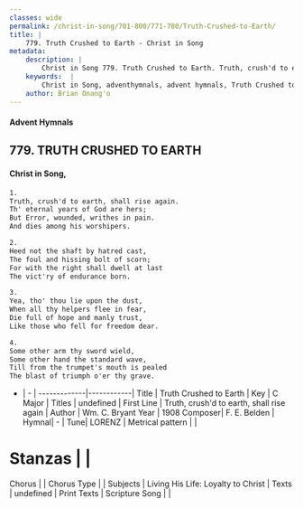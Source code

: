 ```yaml
---
classes: wide
permalink: /christ-in-song/701-800/771-780/Truth-Crushed-to-Earth/
title: |
    779. Truth Crushed to Earth - Christ in Song
metadata:
    description: |
        Christ in Song 779. Truth Crushed to Earth. Truth, crush'd to earth, shall rise again. Th' eternal years of God are hers;  But Error, wounded, writhes in pain. And dies among his worshipers.
    keywords:  |
        Christ in Song, adventhymnals, advent hymnals, Truth Crushed to Earth, Truth, crush'd to earth, shall rise again. 
    author: Brian Onang'o
---
```


#### Advent Hymnals
## 779. TRUTH CRUSHED TO EARTH
####  Christ in Song,

```txt
1.
Truth, crush'd to earth, shall rise again.
Th' eternal years of God are hers; 
But Error, wounded, writhes in pain.
And dies among his worshipers.

2.
Heed not the shaft by hatred cast,
The foul and hissing bolt of scorn;
For with the right shall dwell at last
The vict'ry of endurance born.  

3.
Yea, tho' thou lie upon the dust,
When all thy helpers flee in fear,
Die full of hope and manly trust,
Like those who fell for freedom dear.

4.
Some other arm thy sword wield,
Some other hand the standard wave,
Till from the trumpet's mouth is pealed
The blast of triumph o'er thy grave.

```

- |   -  |
-------------|------------|
Title | Truth Crushed to Earth |
Key | C Major |
Titles | undefined |
First Line | Truth, crush'd to earth, shall rise again |
Author | Wm. C. Bryant
Year | 1908
Composer| F. E. Belden |
Hymnal|  - |
Tune| LORENZ |
Metrical pattern | |
# Stanzas |  |
Chorus |  |
Chorus Type |  |
Subjects | Living His Life: Loyalty to Christ |
Texts | undefined |
Print Texts | 
Scripture Song |  |
    
